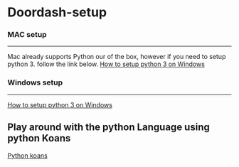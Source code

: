 # Doordash-setup

### MAC setup 
---
Mac already supports Python our of the box, however if you need to setup python 3. follow the link below. 
[How to setup python 3 on Windows](https://realpython.com/installing-python/#how-to-install-python-on-macos)


### Windows setup 
---
[How to setup python 3 on Windows](https://realpython.com/installing-python/)


Play around with the python Language using python Koans
---
[Python koans](https://github.com/gregmalcolm/python_koans)
